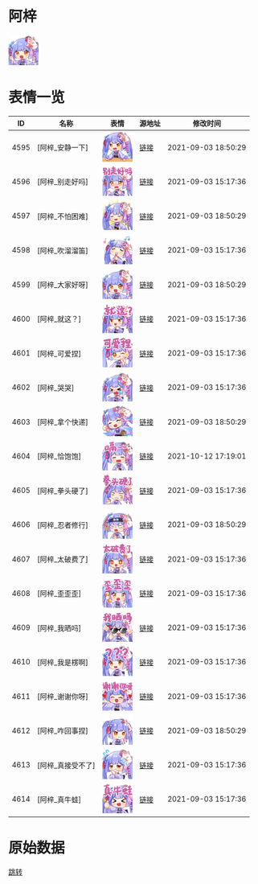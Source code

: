 # 阿梓

<img src="./cover.png" height="60" alt="cover" />

# 表情一览

|ID|名称|表情|源地址|修改时间|
|----|----|----|----|----|
|4595|[阿梓_安静一下]|<img src="./pic/004595_%5B阿梓_安静一下%5D.png" height="60" alt="安静一下"/>|[链接](http://i0.hdslb.com/bfs/emote/7af9710c32b5855362e4e51f453aafc69ad477c1.png)|2021-09-03 18:50:29|
|4596|[阿梓_别走好吗]|<img src="./pic/004596_%5B阿梓_别走好吗%5D.png" height="60" alt="别走好吗"/>|[链接](http://i0.hdslb.com/bfs/emote/825a5cad43943e78bfbdabec9e05eb9c8304495c.png)|2021-09-03 15:17:36|
|4597|[阿梓_不怕困难]|<img src="./pic/004597_%5B阿梓_不怕困难%5D.png" height="60" alt="不怕困难"/>|[链接](http://i0.hdslb.com/bfs/emote/cad32051d40af7962a074643e56fb8829787a4e4.png)|2021-09-03 18:50:29|
|4598|[阿梓_吹溜溜笛]|<img src="./pic/004598_%5B阿梓_吹溜溜笛%5D.png" height="60" alt="吹溜溜笛"/>|[链接](http://i0.hdslb.com/bfs/emote/b6a549557850c30305614621bab2cd44e3e9d1ae.png)|2021-09-03 15:17:36|
|4599|[阿梓_大家好呀]|<img src="./pic/004599_%5B阿梓_大家好呀%5D.png" height="60" alt="大家好呀"/>|[链接](http://i0.hdslb.com/bfs/emote/d4f1d4b2e714b70aac6eb80bca46248484b169ad.png)|2021-09-03 18:50:29|
|4600|[阿梓_就这？]|<img src="./pic/004600_%5B阿梓_就这？%5D.png" height="60" alt="就这？"/>|[链接](http://i0.hdslb.com/bfs/emote/068aff7b43ac4c8e1ba3da3f8d992469934873a8.png)|2021-09-03 15:17:36|
|4601|[阿梓_可爱捏]|<img src="./pic/004601_%5B阿梓_可爱捏%5D.png" height="60" alt="可爱捏"/>|[链接](http://i0.hdslb.com/bfs/emote/86f4311dffefdbca5137da646a759a499bcec2d8.png)|2021-09-03 15:17:36|
|4602|[阿梓_哭哭]|<img src="./pic/004602_%5B阿梓_哭哭%5D.png" height="60" alt="哭哭"/>|[链接](http://i0.hdslb.com/bfs/emote/c58da59ee02481b1bd789a5716e8b35cbd62a4f2.png)|2021-09-03 15:17:36|
|4603|[阿梓_拿个快递]|<img src="./pic/004603_%5B阿梓_拿个快递%5D.png" height="60" alt="拿个快递"/>|[链接](http://i0.hdslb.com/bfs/emote/aa62163cdd5a2e5d522df52bfc8b142c68a7551c.png)|2021-09-03 18:50:29|
|4604|[阿梓_恰饱饱]|<img src="./pic/004604_%5B阿梓_恰饱饱%5D.png" height="60" alt="恰饱饱"/>|[链接](http://i0.hdslb.com/bfs/emote/0079ac89fca0f4c454fcdd313d3fb914dad21eaa.png)|2021-10-12 17:19:01|
|4605|[阿梓_拳头硬了]|<img src="./pic/004605_%5B阿梓_拳头硬了%5D.png" height="60" alt="拳头硬了"/>|[链接](http://i0.hdslb.com/bfs/emote/948455cf0f46474ccba914915e26414d8aa43277.png)|2021-09-03 15:17:36|
|4606|[阿梓_忍者修行]|<img src="./pic/004606_%5B阿梓_忍者修行%5D.png" height="60" alt="忍者修行"/>|[链接](http://i0.hdslb.com/bfs/emote/6ba29323bff0575148c27a14515408026ab3130e.png)|2021-09-03 18:50:29|
|4607|[阿梓_太破费了]|<img src="./pic/004607_%5B阿梓_太破费了%5D.png" height="60" alt="太破费了"/>|[链接](http://i0.hdslb.com/bfs/emote/5c4cb4178941c0b7adf22261377df72afa728637.png)|2021-09-03 15:17:36|
|4608|[阿梓_歪歪歪]|<img src="./pic/004608_%5B阿梓_歪歪歪%5D.png" height="60" alt="歪歪歪"/>|[链接](http://i0.hdslb.com/bfs/emote/0b88ff3f7228f20c1c58162de06a9b169ded1713.png)|2021-09-03 15:17:36|
|4609|[阿梓_我晒吗]|<img src="./pic/004609_%5B阿梓_我晒吗%5D.png" height="60" alt="我晒吗"/>|[链接](http://i0.hdslb.com/bfs/emote/7090d56003040f4970d4b181900e7e140910dfaf.png)|2021-09-03 15:17:36|
|4610|[阿梓_我是楞啊]|<img src="./pic/004610_%5B阿梓_我是楞啊%5D.png" height="60" alt="我是楞啊"/>|[链接](http://i0.hdslb.com/bfs/emote/d174d5cbcf1926ab8155cf1578d339cc3a1fc1aa.png)|2021-09-03 15:17:36|
|4611|[阿梓_谢谢你呀]|<img src="./pic/004611_%5B阿梓_谢谢你呀%5D.png" height="60" alt="谢谢你呀"/>|[链接](http://i0.hdslb.com/bfs/emote/4ccadbabe83c2f3d78feb42e373f22a5e4dc5bd1.png)|2021-09-03 15:17:36|
|4612|[阿梓_咋回事捏]|<img src="./pic/004612_%5B阿梓_咋回事捏%5D.png" height="60" alt="咋回事捏"/>|[链接](http://i0.hdslb.com/bfs/emote/215a970be2a0cca455f95e5f3fb2d2ec95566666.png)|2021-09-03 18:50:29|
|4613|[阿梓_真接受不了]|<img src="./pic/004613_%5B阿梓_真接受不了%5D.png" height="60" alt="真接受不了"/>|[链接](http://i0.hdslb.com/bfs/emote/ee2157b9840a826084137c8625a2187d07ff4dde.png)|2021-09-03 15:17:36|
|4614|[阿梓_真牛蛙]|<img src="./pic/004614_%5B阿梓_真牛蛙%5D.png" height="60" alt="真牛蛙"/>|[链接](http://i0.hdslb.com/bfs/emote/106c57e2be43dbe4df6a4a8a1b81e24182f4d0ab.png)|2021-09-03 15:17:36|

# 原始数据

[跳转](./raw.json)

